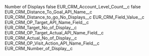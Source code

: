 <?xml version="1.0" encoding="UTF-8"?>
<CustomMetadata xmlns="http://soap.sforce.com/2006/04/metadata" xmlns:xsi="http://www.w3.org/2001/XMLSchema-instance" xmlns:xsd="http://www.w3.org/2001/XMLSchema">
    <label>Number of Displays</label>
    <protected>false</protected>
    <values>
        <field>EUR_CRM_Account_Level_Count__c</field>
        <value xsi:type="xsd:boolean">false</value>
    </values>
    <values>
        <field>EUR_CRM_Distance_To_Goal_API_Name__c</field>
        <value xsi:type="xsd:string">EUR_CRM_Distance_to_go_No_Displays__c</value>
    </values>
    <values>
        <field>EUR_CRM_Field_Value__c</field>
        <value xsi:nil="true"/>
    </values>
    <values>
        <field>EUR_CRM_OP_Target_API_Name_Field__c</field>
        <value xsi:type="xsd:string">EUR_CRM_Target_No_of_Display__c</value>
    </values>
    <values>
        <field>EUR_CRM_OP_Target_Actual_API_Name_Field__c</field>
        <value xsi:type="xsd:string">EUR_CRM_Actual_No_of_Display__c</value>
    </values>
    <values>
        <field>EUR_CRM_OP_Visit_Action_API_Name_Field__c</field>
        <value xsi:type="xsd:string">EUR_CRM_Number_of_Display__c</value>
    </values>
</CustomMetadata>
